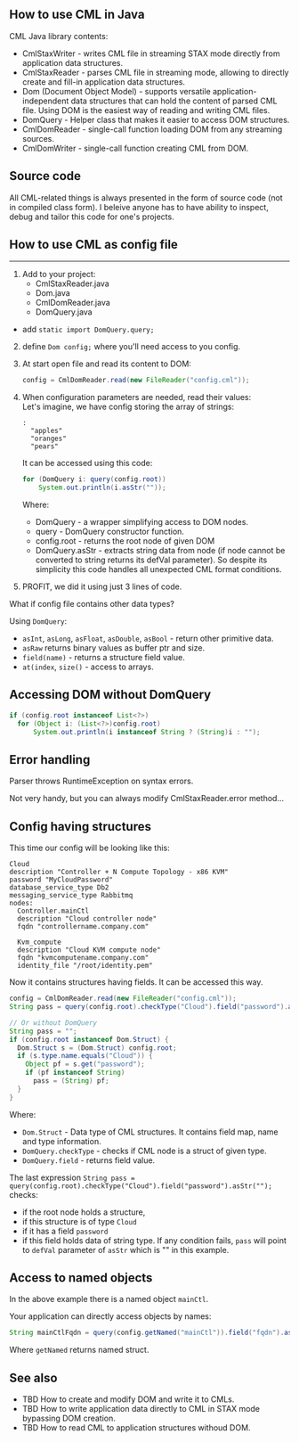 ## How to use CML in Java

CML Java library contents:

- CmlStaxWriter - writes CML file in streaming STAX mode directly from application data structures.
- CmlStaxReader - parses CML file in streaming mode, allowing to directly create and fill-in application data structures.
- Dom (Document Object Model) - supports versatile application-independent data structures that can hold the content of parsed CML file.
Using DOM is the easiest way of reading and writing CML files.
- DomQuery - Helper class that makes it easier to access DOM structures.
- CmlDomReader - single-call function loading DOM from any streaming sources.
- CmlDomWriter - single-call function creating CML from DOM.

## Source code

All CML-related things is always presented in the form of source code (not in compiled class form).
I beleive anyone has to have ability to inspect, debug and tailor this code for one's projects.

## How to use CML as config file
-----------------------------

1. Add to your project:
	- CmlStaxReader.java
	- Dom.java
	- CmlDomReader.java
	- DomQuery.java
  - add `static import DomQuery.query;`
2. define `Dom config;` where you'll need access to you config.
3. At start open file and read its content to DOM:
	```Java
	config = CmlDomReader.read(new FileReader("config.cml"));
	```
4. When configuration parameters are needed, read their values:\
	Let's imagine, we have config storing the array of strings:
	```
	:
	  "apples"
	  "oranges"
	  "pears"
	```
	It can be accessed using this code:

	```Java
	for (DomQuery i: query(config.root))
	    System.out.println(i.asStr(""));
	```
	Where:
	- DomQuery - a wrapper simplifying access to DOM nodes.
	- query - DomQuery constructor function. 
	- config.root - returns the root node of given DOM
	- DomQuery.asStr - extracts string data from node (if node cannot be converted to string returns its defVal parameter).
	So despite its simplicity this code handles all unexpected CML format conditions.

5. PROFIT, we did it using just 3 lines of code.

What if config file contains other data types?

Using `DomQuery`:
- `asInt`, `asLong`, `asFloat`, `asDouble`, `asBool` - return other primitive data.
- `asRaw` returns binary values as buffer ptr and size.
- `field(name)` - returns a structure field value.
- `at(index`, `size()` - access to arrays.

## Accessing DOM without DomQuery
```Java
if (config.root instanceof List<?>)
  for (Object i: (List<?>)config.root)
      System.out.println(i instanceof String ? (String)i : "");
```

## Error handling

Parser throws RuntimeException on syntax errors.

Not very handy, but you can always modify CmlStaxReader.error method...

## Config having structures

This time our config will be looking like this:
```
Cloud
description "Controller + N Compute Topology - x86 KVM"
password "MyCloudPassword"
database_service_type Db2
messaging_service_type Rabbitmq
nodes:
  Controller.mainCtl
  description "Cloud controller node"
  fqdn "controllername.company.com"

  Kvm_compute
  description "Cloud KVM compute node"
  fqdn "kvmcomputename.company.com"
  identity_file "/root/identity.pem"
```
Now it contains structures having fields.
It can be accessed this way.
```Java
config = CmlDomReader.read(new FileReader("config.cml"));
String pass = query(config.root).checkType("Cloud").field("password").asStr("");

// Or without DomQuery
String pass = "";
if (config.root instanceof Dom.Struct) {
  Dom.Struct s = (Dom.Struct) config.root;
  if (s.type.name.equals("Cloud")) {
    Object pf = s.get("password");
    if (pf instanceof String)
      pass = (String) pf;
  }
}
```
Where:
- `Dom.Struct` - Data type of CML structures. It contains field map, name and type information.
- `DomQuery.checkType` - checks if CML node is a struct of given type.
- `DomQuery.field` - returns field value.

The last expression `String pass = query(config.root).checkType("Cloud").field("password").asStr("");`
checks:
- if the root node holds a structure,
- if this structure is of type `Cloud`
- if it has a field `password`
- if this field holds data of string type.
If any condition fails, `pass` will point to `defVal` parameter of `asStr` which  is "" in this example. 

## Access to named objects
In the above example there is a named object `mainCtl`.

Your application can directly access objects by names:
```Java
String mainCtlFqdn = query(config.getNamed("mainCtl")).field("fqdn").asStr("");
```
Where `getNamed` returns named struct.

## See also
- TBD How to create and modify DOM and write it to CMLs.
- TBD How to write application data directly to CML in STAX mode bypassing DOM creation.
- TBD How to read CML to application structures withoud DOM.
